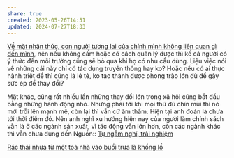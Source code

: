 ```yaml
---
share: true
created: 2023-05-26T14:51
updated: 2024-07-27T18:33
---
```

[Về mặt nhận thức, con người tương lai của chính mình không liên quan gì đến mình](../../../T%C3%A2m%20l%C3%BD%20h%E1%BB%8Dc%20qu%E1%BA%A3n%20l%C3%BD%20v%C3%A0%20lao%20%C4%91%E1%BB%99ng/V%E1%BB%81%20m%E1%BA%B7t%20nh%E1%BA%ADn%20th%E1%BB%A9c,%20con%20ng%C6%B0%E1%BB%9Di%20t%C6%B0%C6%A1ng%20lai%20c%E1%BB%A7a%20ch%C3%ADnh%20m%C3%ACnh%20kh%C3%B4ng%20li%C3%AAn%20quan%20g%C3%AC%20%C4%91%E1%BA%BFn%20m%C3%ACnh.md), nên nếu không cấm hoặc có cách quản lý được thì kế cả người có ý thức đến môi trường cũng sẽ bỏ qua khi họ có nhu cầu dùng. Liệu việc nói về những cái này chỉ có tác dụng truyền thông hay ko? Hoặc nếu có ai thực hành triệt để thì cũng là lẻ tẻ, ko tạo thành được phong trào lớn đủ để gây sức ép để thay đổi?

Mặt khác, cũng rất nhiều lần những thay đổi lớn trong xã hội cũng bắt đầu bằng những hành động nhỏ. Nhưng phải tới khi mọi thứ đủ chín mùi thì nó mới trỗi lên mạnh mẽ, còn lại thì vẫn cứ âm thầm. Hiện tại anh đoán là chưa tới thời điểm đó. Nên anh nghĩ xu hướng hiện nay của người làm chính sách vẫn là ở các ngành sản xuất, vì tác động vẫn lớn hơn, còn các ngành khác thì vẫn chưa đụng đến
Nguồn:: [Tự ngẫm nghĩ, trải nghiệm](../../../%CE%9E%20Ngu%E1%BB%93n/T%E1%BB%B1%20ng%E1%BA%ABm%20ngh%C4%A9,%20tr%E1%BA%A3i%20nghi%E1%BB%87m.md)

[Rác thải nhựa từ một toà nhà vào buổi trưa là khổng lồ](./R%C3%A1c%20th%E1%BA%A3i%20nh%E1%BB%B1a%20t%E1%BB%AB%20m%E1%BB%99t%20to%C3%A0%20nh%C3%A0%20v%C3%A0o%20bu%E1%BB%95i%20tr%C6%B0a%20l%C3%A0%20kh%E1%BB%95ng%20l%E1%BB%93.md) 
